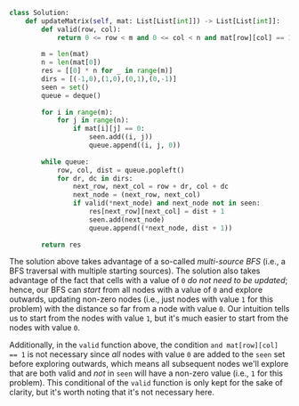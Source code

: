 ```python
class Solution:
    def updateMatrix(self, mat: List[List[int]]) -> List[List[int]]:
        def valid(row, col):
            return 0 <= row < m and 0 <= col < n and mat[row][col] == 1
        
        m = len(mat)
        n = len(mat[0])
        res = [[0] * n for _ in range(m)]
        dirs = [(-1,0),(1,0),(0,1),(0,-1)]
        seen = set()
        queue = deque()
        
        for i in range(m):
            for j in range(n):
                if mat[i][j] == 0:
                    seen.add((i, j))
                    queue.append((i, j, 0))
                    
        while queue:
            row, col, dist = queue.popleft()
            for dr, dc in dirs:
                next_row, next_col = row + dr, col + dc
                next_node = (next_row, next_col)
                if valid(*next_node) and next_node not in seen:
                    res[next_row][next_col] = dist + 1
                    seen.add(next_node)
                    queue.append((*next_node, dist + 1))
        
        return res
```

The solution above takes advantage of a so-called *multi-source BFS* (i.e., a BFS traversal with multiple starting sources). The solution also takes advantage of the fact that cells with a value of `0` *do not need to be updated*; hence, our BFS can *start* from all nodes with a value of `0` and explore outwards, updating non-zero nodes (i.e., just nodes with value `1` for this problem) with the distance so far from a node with value `0`. Our intuition tells us to start from the nodes with value `1`, but it's much easier to start from the nodes with value `0`.

Additionally, in the `valid` function above, the condition `and mat[row][col] == 1` is not necessary since *all* nodes with value `0` are added to the `seen` set before exploring outwards, which means all subsequent nodes we'll explore that are both valid and *not* in `seen` will have a non-zero value (i.e., `1` for this problem). This conditional of the `valid` function is only kept for the sake of clarity, but it's worth noting that it's not necessary here.